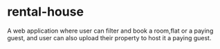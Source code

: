 # rental-house
A web application where user can filter and book a room,flat or a paying
guest, and user can also upload their property to host it a paying guest.
